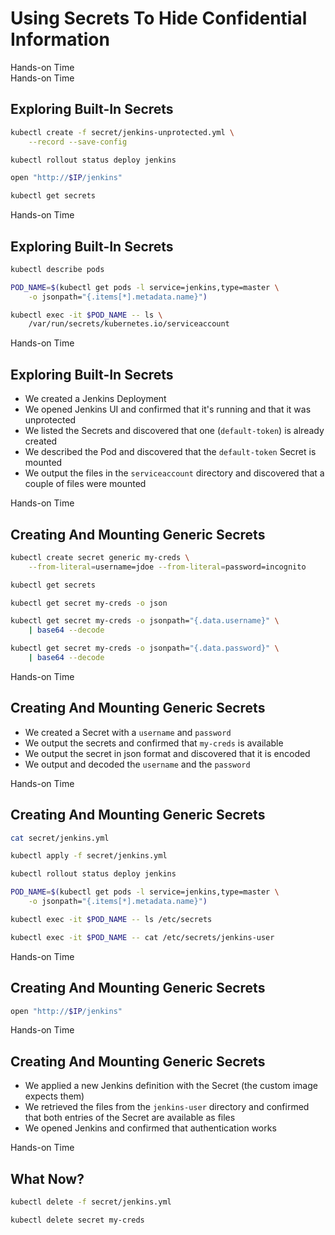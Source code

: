 <!-- .slide: class="center dark" -->
<!-- .slide: data-background="../img/background/hands-on.jpg" -->
# Using Secrets To Hide Confidential Information

<div class="label">Hands-on Time</div>


<!-- .slide: class="dark" -->
<div class="eyebrow"></div>
<div class="label">Hands-on Time</div>

## Exploring Built-In Secrets

```bash
kubectl create -f secret/jenkins-unprotected.yml \
    --record --save-config

kubectl rollout status deploy jenkins

open "http://$IP/jenkins"

kubectl get secrets
```


<!-- .slide: class="dark" -->
<div class="eyebrow"></div>
<div class="label">Hands-on Time</div>

## Exploring Built-In Secrets

```bash
kubectl describe pods

POD_NAME=$(kubectl get pods -l service=jenkins,type=master \
    -o jsonpath="{.items[*].metadata.name}")

kubectl exec -it $POD_NAME -- ls \
    /var/run/secrets/kubernetes.io/serviceaccount
```


<!-- .slide: class="dark" -->
<div class="eyebrow"></div>
<div class="label">Hands-on Time</div>

## Exploring Built-In Secrets

* We created a Jenkins Deployment
* We opened Jenkins UI and confirmed that it's running and that it was unprotected
* We listed the Secrets and discovered that one (`default-token`) is already created
* We described the Pod and discovered that the `default-token` Secret is mounted
* We output the files in the `serviceaccount` directory and discovered that a couple of files were mounted


<!-- .slide: class="dark" -->
<div class="eyebrow"></div>
<div class="label">Hands-on Time</div>

## Creating And Mounting Generic Secrets

```bash
kubectl create secret generic my-creds \
    --from-literal=username=jdoe --from-literal=password=incognito

kubectl get secrets

kubectl get secret my-creds -o json

kubectl get secret my-creds -o jsonpath="{.data.username}" \
    | base64 --decode

kubectl get secret my-creds -o jsonpath="{.data.password}" \
    | base64 --decode
```


<!-- .slide: class="dark" -->
<div class="eyebrow"></div>
<div class="label">Hands-on Time</div>

## Creating And Mounting Generic Secrets

* We created a Secret with a `username` and `password`
* We output the secrets and confirmed that `my-creds` is available
* We output the secret in json format and discovered that it is encoded
* We output and decoded the `username` and the `password`


<!-- .slide: class="dark" -->
<div class="eyebrow"></div>
<div class="label">Hands-on Time</div>

## Creating And Mounting Generic Secrets

```bash
cat secret/jenkins.yml

kubectl apply -f secret/jenkins.yml

kubectl rollout status deploy jenkins

POD_NAME=$(kubectl get pods -l service=jenkins,type=master \
    -o jsonpath="{.items[*].metadata.name}")

kubectl exec -it $POD_NAME -- ls /etc/secrets

kubectl exec -it $POD_NAME -- cat /etc/secrets/jenkins-user
```


<!-- .slide: class="dark" -->
<div class="eyebrow"></div>
<div class="label">Hands-on Time</div>

## Creating And Mounting Generic Secrets

```bash
open "http://$IP/jenkins"
```


<!-- .slide: class="dark" -->
<div class="eyebrow"></div>
<div class="label">Hands-on Time</div>

## Creating And Mounting Generic Secrets

* We applied a new Jenkins definition with the Secret (the custom image expects them)
* We retrieved the files from the `jenkins-user` directory and confirmed that both entries of the Secret are available as files
* We opened Jenkins and confirmed that authentication works


<!-- .slide: data-background="img/secret-components.png" data-background-size="contain" -->


<!-- .slide: class="dark" -->
<div class="eyebrow"></div>
<div class="label">Hands-on Time</div>

## What Now?

```bash
kubectl delete -f secret/jenkins.yml

kubectl delete secret my-creds
```
